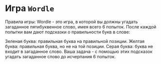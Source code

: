 # Игра `Wordle`

Правила игры:
Wordle - это игра, в которой вы должны угадать загаданное пятибуквенное слово, имея всего 6 попыток. После каждой попытки вам дают подсказки о правильности букв в слове:

Зеленая буква: правильная буква на правильной позиции.
Желтая буква: правильная буква, но не на той позиции.
Серая буква: буква не входит в загаданное слово.
Ваша задача - с помощью этих подсказок угадать загаданное слово до исчерпания 6 попыток.
